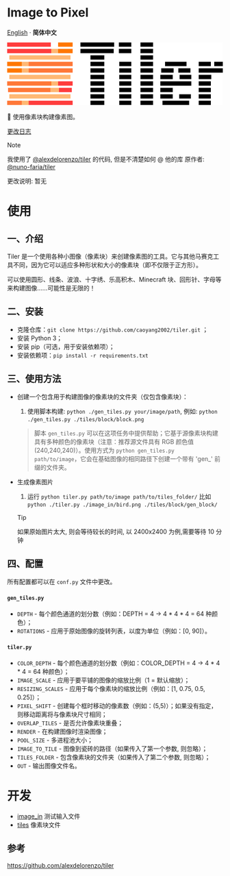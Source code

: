 # Image to Pixel

[English](/README.md) · **简体中文** 

![Cover_image](images/title_stripes.png)

👷 使用像素块构建像素图。

[更改日志](CHANGELOG.md)


>[!NOTE]
> 我使用了 [@alexdelorenzo/tiler](https://github.com/alexdelorenzo/tiler) 的代码, 但是不清楚如何 @ 他的库
> 原作者: [@nuno-faria/tiler](https://github.com/nuno-faria/tiler)
> 
> 更改说明:
> 暂无


# 使用

## 一、介绍

Tiler 是一个使用各种小图像（像素块）来创建像素图的工具。它与其他马赛克工具不同，因为它可以适应多种形状和大小的像素块（即不仅限于正方形）。

可以使用圆形、线条、波浪、十字绣、乐高积木、Minecraft 块、回形针、字母等来构建图像……可能性是无限的！

## 二、安装

- 克隆仓库：`git clone https://github.com/caoyang2002/tiler.git` ；
- 安装 Python 3；
- 安装 pip（可选，用于安装依赖项）；
- 安装依赖项：`pip install -r requirements.txt`

## 三、使用方法

- 创建一个包含用于构建图像的像素块的文件夹（仅包含像素块）：
  1. 使用脚本构建: `python ./gen_tiles.py your/image/path`, 例如: `python ./gen_tiles.py ./tiles/block/block.png`
  > 脚本 `gen_tiles.py` 可以在这项任务中提供帮助；它基于源像素块构建具有多种颜色的像素块（注意：推荐源文件具有 RGB 颜色值 (240,240,240)）。使用方式为 `python gen_tiles.py path/to/image`，它会在基础图像的相同路径下创建一个带有 'gen_' 前缀的文件夹。
- 生成像素图片 
  1. 运行 `python tiler.py path/to/image path/to/tiles_folder/` 比如 `python ./tiler.py ./image_in/bird.png ./tiles/block/gen_block/`

  >[!tip]
  > 如果原始图片太大, 则会等待较长的时间, 以 2400x2400 为例,需要等待 10 分钟


## 四、配置

所有配置都可以在 `conf.py` 文件中更改。

#### `gen_tiles.py`

- `DEPTH` - 每个颜色通道的划分数（例如：DEPTH = 4 -> 4 * 4 * 4 = 64 种颜色）；
- `ROTATIONS` - 应用于原始图像的旋转列表，以度为单位（例如：[0, 90]）。

#### `tiler.py`

- `COLOR_DEPTH` - 每个颜色通道的划分数（例如：COLOR_DEPTH = 4 -> 4 * 4 * 4 = 64 种颜色）；
- `IMAGE_SCALE` - 应用于要平铺的图像的缩放比例（1 = 默认缩放）；
- `RESIZING_SCALES` - 应用于每个像素块的缩放比例（例如：[1, 0.75, 0.5, 0.25]）；
- `PIXEL_SHIFT` - 创建每个框时移动的像素数（例如：(5,5)）；如果没有指定，则移动距离将与像素块尺寸相同；
- `OVERLAP_TILES` - 是否允许像素块重叠；
- `RENDER` - 在构建图像时渲染图像；
- `POOL_SIZE` - 多进程池大小；
- `IMAGE_TO_TILE` - 图像到瓷砖的路径（如果传入了第一个参数, 则忽略）；
- `TILES_FOLDER` - 包含像素块的文件夹（如果传入了第二个参数, 则忽略）；
- `OUT` - 输出图像文件名。



# 开发

- [image_in](/image_in) 测试输入文件
- [tiles](/tiles) 像素块文件



## 参考
https://github.com/alexdelorenzo/tiler


